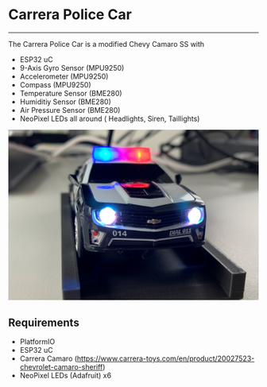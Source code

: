 # Carrera Police Car
---
The Carrera Police Car is a modified Chevy Camaro SS with
* ESP32 uC
* 9-Axis Gyro Sensor (MPU9250)
* Accelerometer (MPU9250)
* Compass (MPU9250)
* Temperature Sensor (BME280)
* Humiditiy Sensor (BME280)
* Air Pressure Sensor (BME280)
* NeoPixel LEDs all around ( Headlights, Siren, Taillights)

![Police Camaro](images/camaro.jpg)

## Requirements
- PlatformIO
- ESP32 uC
- Carrera Camaro (https://www.carrera-toys.com/en/product/20027523-chevrolet-camaro-sheriff)
- NeoPixel LEDs (Adafruit) x6


